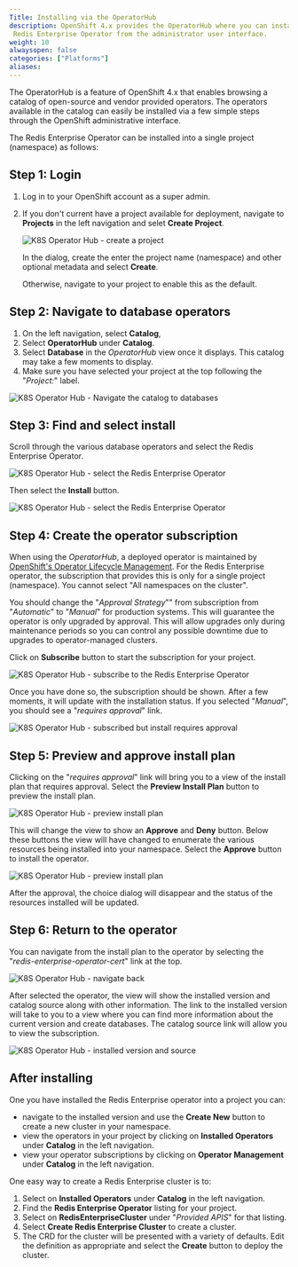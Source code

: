 ```yaml
---
Title: Installing via the OperatorHub
description: OpenShift 4.x provides the OperatorHub where you can install the
 Redis Enterprise Operator from the administrator user interface.
weight: 10
alwaysopen: false
categories: ["Platforms"]
aliases:
---
```

The OperatorHub is a feature of OpenShift 4.x that enables browsing a catalog
of open-source and vendor provided operators. The operators available in the
catalog can easily be installed via a few simple steps through the OpenShift
administrative interface.

The Redis Enterprise Operator can be installed into a single project (namespace)
as follows:

## Step 1: Login

1. Log in to your OpenShift account as a super admin.
1. If you don't current have a project available for deployment, navigate to **Projects**
   in the left navigation and selet **Create Project**.

    ![K8S Operator Hub - create a project]( /images/rs/k8s-operatorhub-install-create-project.png )

    In the dialog, create the enter the project name (namespace) and other
    optional metadata and select **Create**.

    Otherwise, navigate to your project to enable this as the default.

## Step 2: Navigate to database operators

1. On the left navigation, select **Catalog**,
2. Select **OperatorHub** under **Catalog**.
3. Select **Database** in the *OperatorHub* view once it displays. This catalog
   may take a few moments to display.
4. Make sure you have selected your project at the top following the "*Project:*" label.


![K8S Operator Hub - Navigate the catalog to databases]( /images/rs/k8s-operatorhub-install-navigate-catalog.png )

## Step 3: Find and select install

Scroll through the various database operators and select the Redis Enterprise Operator.

![K8S Operator Hub - select the Redis Enterprise Operator]( /images/rs/k8s-operatorhub-install-select-operator.png )

Then select the **Install** button.

![K8S Operator Hub - select the Redis Enterprise Operator]( /images/rs/k8s-operatorhub-install-click-install.png )

## Step 4: Create the operator subscription

When using the *OperatorHub*, a deployed operator is maintained by [OpenShift's Operator
Lifecycle Management](https://docs.openshift.com/container-platform/4.3/operators/olm-adding-operators-to-cluster.html#olm-installing-from-operatorhub-using-web-console_olm-adding-operators-to-a-cluster). For the Redis Enterprise
operator, the subscription that provides this is only for a single project
(namespace). You cannot select "All namespaces on the cluster".

You should change the "*Approval Strategy*"" from subscription from "*Automatic*" to
"*Manual*" for production systems. This will guarantee the operator is only
upgraded by approval. This will allow upgrades only during maintenance periods
so you can control any possible downtime due to upgrades to operator-managed clusters.

Click on **Subscribe** button to start the subscription for your project.

![K8S Operator Hub - subscribe to the Redis Enterprise Operator]( /images/rs/k8s-operatorhub-install-subscribe.png )

Once you have done so, the subscription should be shown. After a few moments,
it will update with the installation status. If you selected "*Manual*", you should
see a "*requires approval*" link.

![K8S Operator Hub - subscribed but install requires approval]( /images/rs/k8s-operatorhub-install-subscribed.png )

## Step 5: Preview and approve install plan

Clicking on the "*requires approval*" link will bring you to a view of the install
plan that requires approval. Select the **Preview Install Plan** button to preview
the install plan.

![K8S Operator Hub - preview install plan]( /images/rs/k8s-operatorhub-install-preview-install-plan.png )

This will change the view to show an **Approve** and **Deny** button. Below these
buttons the view will have changed to enumerate the various resources being
installed into your namespace. Select the **Approve** button to install the
operator.

![K8S Operator Hub - preview install plan]( /images/rs/k8s-operatorhub-install-approve-install-plan.png )

After the approval, the choice dialog will disappear and the status of the
resources installed will be updated.

## Step 6: Return to the operator

You can navigate from the install plan to the operator by selecting the
"*redis-enterprise-operator-cert*" link at the top.

![K8S Operator Hub - navigate back]( /images/rs/k8s-operatorhub-install-navigate-back.png )

After selected the operator, the view will show the installed version and
catalog source along with other information. The link to the installed version
will take to you to a view where you can find more information about the
current version and create databases. The catalog source link will allow
you to view the subscription.

![K8S Operator Hub - installed version and source]( /images/rs/k8s-operatorhub-install-csv-sources.png )

## After installing

One you have installed the Redis Enterprise operator into a project you can:

- navigate to the installed version and use the **Create New** button to create a
  new cluster in your namespace.
- view the operators in your project by clicking on **Installed Operators**
  under **Catalog** in the left navigation.
- view your operator subscriptions by clicking on **Operator Management** under
  **Catalog** in the left navigation.

One easy way to create a Redis Enterprise cluster is to:

1. Select on **Installed Operators** under **Catalog** in the left navigation.
1. Find the **Redis Enterprise Operator** listing for your project.
1. Select on **RedisEnterpriseCluster** under "*Provided APIS*" for that listing.
1. Select **Create Redis Enterprise Cluster** to create a cluster.
1. The CRD for the cluster will be presented with a variety of defaults.
   Edit the definition as appropriate and select the **Create** button to deploy
   the cluster.
